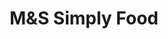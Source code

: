 ---
title: "M&S Simply Food"
url: /chelmsford/mands-simply-food-colchester-road/
shop: convenience
---